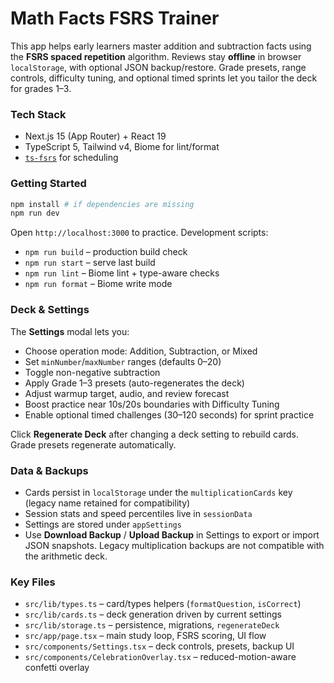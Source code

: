 # Math Facts FSRS Trainer

This app helps early learners master addition and subtraction facts using the **FSRS spaced repetition** algorithm. Reviews stay **offline** in browser `localStorage`, with optional JSON backup/restore. Grade presets, range controls, difficulty tuning, and optional timed sprints let you tailor the deck for grades 1–3.

### Tech Stack
- Next.js 15 (App Router) + React 19
- TypeScript 5, Tailwind v4, Biome for lint/format
- [`ts-fsrs`](https://github.com/open-spaced-repetition/ts-fsrs) for scheduling

### Getting Started
```bash
npm install # if dependencies are missing
npm run dev
```

Open `http://localhost:3000` to practice. Development scripts:
- `npm run build` – production build check
- `npm run start` – serve last build
- `npm run lint` – Biome lint + type-aware checks
- `npm run format` – Biome write mode

### Deck & Settings
The **Settings** modal lets you:
- Choose operation mode: Addition, Subtraction, or Mixed
- Set `minNumber`/`maxNumber` ranges (defaults 0–20)
- Toggle non-negative subtraction
- Apply Grade 1–3 presets (auto-regenerates the deck)
- Adjust warmup target, audio, and review forecast
- Boost practice near 10s/20s boundaries with Difficulty Tuning
- Enable optional timed challenges (30–120 seconds) for sprint practice

Click **Regenerate Deck** after changing a deck setting to rebuild cards. Grade presets regenerate automatically.

### Data & Backups
- Cards persist in `localStorage` under the `multiplicationCards` key (legacy name retained for compatibility)
- Session stats and speed percentiles live in `sessionData`
- Settings are stored under `appSettings`
- Use **Download Backup** / **Upload Backup** in Settings to export or import JSON snapshots. Legacy multiplication backups are not compatible with the arithmetic deck.

### Key Files
- `src/lib/types.ts` – card/types helpers (`formatQuestion`, `isCorrect`)
- `src/lib/cards.ts` – deck generation driven by current settings
- `src/lib/storage.ts` – persistence, migrations, `regenerateDeck`
- `src/app/page.tsx` – main study loop, FSRS scoring, UI flow
- `src/components/Settings.tsx` – deck controls, presets, backup UI
- `src/components/CelebrationOverlay.tsx` – reduced-motion-aware confetti overlay
